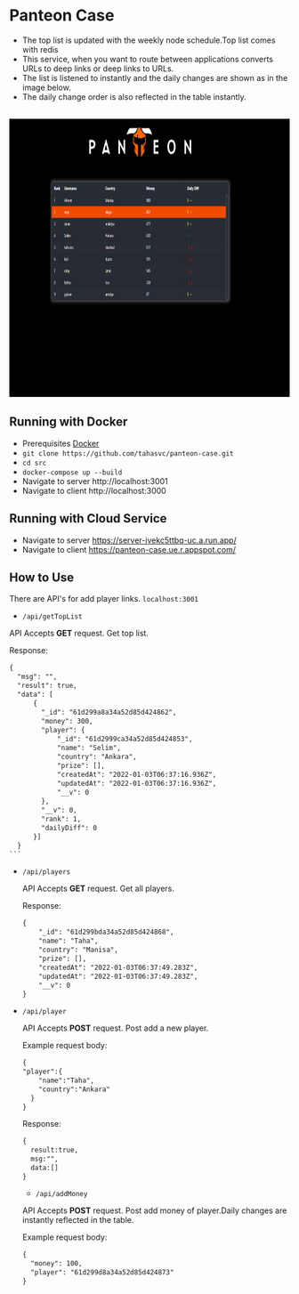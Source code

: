 
# Panteon Case 
- The top list is updated with the weekly node schedule.Top list comes with redis
- This service, when you want to route between applications converts URLs to deep links or deep links to URLs.
- The list is listened to instantly and the daily changes are shown as in the image below.
- The daily change order is also reflected in the table instantly.
<br/>
<img src="https://github.com/tahasvc/panteon-case/blob/master/Screenshot_1.png" width="1100" height="500" />

## Running with Docker
- Prerequisites [Docker](https://www.docker.com/)
- `git clone https://github.com/tahasvc/panteon-case.git`
- `cd src`
- `docker-compose up --build`
- Navigate to server http://localhost:3001
- Navigate to client http://localhost:3000

## Running with Cloud Service
- Navigate to server https://server-jvekc5ttbq-uc.a.run.app/
- Navigate to client https://panteon-case.ue.r.appspot.com/
## How to Use

  There are API's for add player links. `localhost:3001`
  
  * `/api/getTopList`

   API Accepts <strong>GET</strong> request. Get top list.

   Response:

    
    {
      "msg": "",
      "result": true,
      "data": [
          {
            "_id": "61d299a8a34a52d85d424862",
            "money": 300,
            "player": {
                "_id": "61d2999ca34a52d85d424853",
                "name": "Selim",
                "country": "Ankara",
                "prize": [],
                "createdAt": "2022-01-03T06:37:16.936Z",
                "updatedAt": "2022-01-03T06:37:16.936Z",
                "__v": 0
            },
            "__v": 0,
            "rank": 1,
            "dailyDiff": 0
          }]
      }    
    ```

* `/api/players`

   API Accepts <strong>GET</strong> request. Get all players.

   Response:
    ```
   {
        "_id": "61d299bda34a52d85d424868",
        "name": "Taha",
        "country": "Manisa",
        "prize": [],
        "createdAt": "2022-01-03T06:37:49.283Z",
        "updatedAt": "2022-01-03T06:37:49.283Z",
        "__v": 0
    }
    ```


* `/api/player`

   API Accepts <strong>POST</strong> request. Post add a new player.

   Example request body:
    ```
   {
    "player":{
        "name":"Taha",
        "country":"Ankara"
      }
  }
    ```
   Response:
    ```
    {
      result:true,
      msg:"",
      data:[]
    }
    ```
    
    * `/api/addMoney`

   API Accepts <strong>POST</strong> request. Post add money of player.Daily changes are instantly reflected in the table.

   Example request body:
    ```
  {
      "money": 100,
      "player": "61d299d8a34a52d85d424873"
  }
    ```
